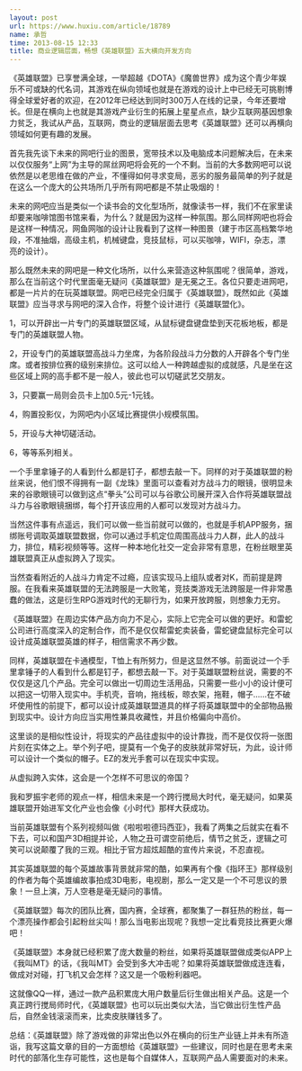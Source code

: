 ```yaml
---
layout: post
url: https://www.huxiu.com/article/18789
name: 承哲
time: 2013-08-15 12:33
title: 商业逻辑层面，畅想《英雄联盟》五大横向开发方向
---
```

《英雄联盟》已享誉满全球，一举超越《DOTA》《魔兽世界》成为这个青少年娱乐不可或缺的代名词，其游戏在纵向领域也就是在游戏的设计上中已经无可挑剔博得全球爱好者的欢迎，在2012年已经达到同时300万人在线的记录，今年还要增长。但是在横向上也就是其游戏产业衍生的拓展上星星点点，缺少互联网基因想象力贫乏，我试从产品，互联网，商业的逻辑层面去思考《英雄联盟》还可以再横向领域如何更有趣的发展。

首先我先谈下未来的网吧行业的图景，宽带技术以及电脑成本问题解决后，在未来以仅仅服务“上网”为主导的屌丝网吧将会死的一个不剩。当前的大多数网吧可以说依然是以老思维在做的产业，不懂得如何寻求变局，恶劣的服务最简单的列子就是在这么一个庞大的公共场所几乎所有网吧都是不禁止吸烟的！

未来的网吧应当是类似一个读书会的文化型场所，就像读书一样，我们不在家里读却要来咖啡馆图书馆来看，为什么？就是因为这样一种氛围。那么同样网吧也将会是这样一种情况，网鱼网咖的设计让我看到了这样一种图景（建于市区高档繁华地段，不准抽烟，高级主机，机械键盘，竞技鼠标，可以买咖啡，WIFI，杂志，漂亮的设计）。

那么既然未来的网吧是一种文化场所，以什么来营造这种氛围呢？很简单，游戏，那么在当前这个时代里面毫无疑问《英雄联盟》是无冕之王。各位只要走进网吧，都是一片片的在玩英雄联盟。网吧已经完全归属于《英雄联盟》，既然如此《英雄联盟》应当寻求与网吧的深入合作，将整个设计进行《英雄联盟化》。

1，可以开辟出一片专门的英雄联盟区域，从鼠标键盘键盘垫到天花板地板，都是专门的英雄联盟人物。

2，开设专门的英雄联盟高战斗力坐席，为各阶段战斗力分数的人开辟各个专门坐席。或者按排位赛的级别来排位。这可以给人一种跨越虚拟的成就感，凡是坐在这些区域上网的高手都不是一般人，彼此也可以切磋武艺交朋友。

3，只要赢一局则会员卡上加0.5元-1元钱。

4，购置投影仪，为网吧内小区域比赛提供小规模氛围。

5，开设与大神切磋活动。

6，等等系列相关。

一个手里拿锤子的人看到什么都是钉子，都想去敲一下。同样的对于英雄联盟的粉丝来说，他们恨不得拥有一副《龙珠》里面可以查看对方战斗力的眼镜，很明显未来的谷歌眼镜可以做到这点“拳头”公司可以与谷歌公司展开深入合作将英雄联盟战斗力与谷歌眼镜捆绑，每个打开该应用的人都可以发现对方战斗力。

当然这件事有点遥远，我们可以做一些当前就可以做的，也就是手机APP服务，捆绑账号调取英雄联盟数据，你可以通过手机定位周围高战斗力人群，此人的战斗力，排位，精彩视频等等。这样一种本地化社交一定会非常有意思，在粉丝眼里英雄联盟真正从虚拟跨入了现实。

当然查看附近的人战斗力肯定不过瘾，应该实现马上组队或者对K，而前提是跨服。在我看来英雄联盟的无法跨服是一大败笔，竞技类游戏无法跨服是一件非常愚蠢的做法，这是衍生RPG游戏时代的无聊行为，如果开放跨服，则想象力无穷。

《英雄联盟》在周边实体产品方向力不足心，实际上它完全可以做的更好。和雷蛇公司进行高度深入的定制合作，而不是仅仅帮雷蛇卖装备，雷蛇键盘鼠标完全可以设计成英雄联盟英雄的样子，相信需求不再少数。

同样，英雄联盟在卡通模型，T恤上有所努力，但是这显然不够。前面说过一个手里拿锤子的人看到什么都是钉子，都想去敲一下。对于英雄联盟粉丝说，需要的不仅仅是这几个产品。完全可以做出一切周边生活用品，只需要一些小小的设计便可以把这一切带入现实中。手机壳，音响，拖线板，晾衣架，拖鞋，帽子......在不破坏使用性的前提下，都可以设计成英雄联盟道具的样子将英雄联盟中的全部物品搬到现实中。设计方向应当实用性兼具收藏性，并且价格偏向中高价。

这里谈的是相似性设计，将现实的产品往虚拟中的设计靠拢，而不是仅仅将一张图片刻在实体之上。举个列子吧，提莫有一个兔子的皮肤就非常好玩，为此，设计师可以设计一个类似的帽子。EZ的发光手套可以在现实中实现。

从虚拟跨入实体，这会是一个怎样不可思议的帝国？

我和罗振宇老师的观点一样，相信未来是一个跨行搅局大时代，毫无疑问，如果英雄联盟开始进军文化产业也会像《小时代》那样大获成功。

当前英雄联盟有个系列视频叫做《啦啦啦德玛西亚》，我看了两集之后就实在看不下去，可以和国产3D相提并论，人物之丑可谓空前绝后，情节之贫乏，逻辑之可笑可以说颠覆了我的三观。相比于官方超炫超酷的宣传片来说，不忍直视。

其实英雄联盟的每个英雄故事背景就非常的酷，如果再有个像《指环王》那样级别的作者为每个英雄编故事拍成3D电影，电视剧，那么一定又是一个不可思议的景象！一旦上演，万人空巷是毫无疑问的事情。

《英雄联盟》每次的团队比赛，国内赛，全球赛，都聚集了一群狂热的粉丝，每一个漂亮操作都会引起粉丝尖叫！那么当电影出现呢？我想一定比看竞技比赛更火爆吧！

《英雄联盟》本身就已经积累了庞大数量的粉丝，如果将英雄联盟做成类似APP上《我叫MT》的话，《我叫MT》会受到多大冲击呢？如果将英雄联盟做成连连看，做成对对碰，打飞机又会怎样？这又是一个吸粉利器吧。

这就像QQ一样，通过一款产品积累庞大用户数量后衍生做出相关产品。这是一个真正跨行搅局师时代，《英雄联盟》也可以玩出类似大法，当它做出衍生性产品后，自然金钱滚滚而来，比卖皮肤赚钱多了。

总结：《英雄联盟》除了游戏做的非常出色以外在横向的衍生产业链上并未有所造诣，我写这篇文章的目的一方面想给《英雄联盟》一些建议，同时也是在思考未来时代的部落化生存可能性，这也是每个自媒体人，互联网产品人需要面对的未来。


